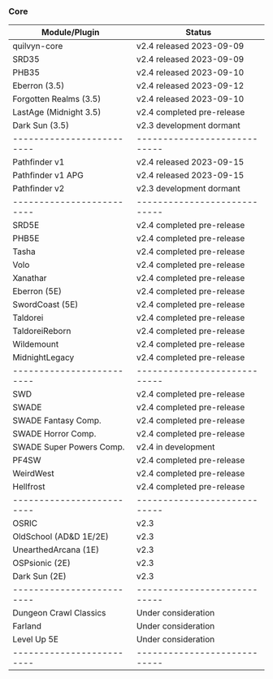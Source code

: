 ### Core
| Module/Plugin           | Status                     |
|-------------------------|----------------------------|
| quilvyn-core            | v2.4 released 2023-09-09   |
| SRD35                   | v2.4 released 2023-09-09   |
| PHB35                   | v2.4 released 2023-09-10   |
| Eberron (3.5)           | v2.4 released 2023-09-12   |
| Forgotten Realms (3.5)  | v2.4 released 2023-09-10   |
| LastAge (Midnight 3.5)  | v2.4 completed pre-release |
| Dark Sun (3.5)          | v2.3 development dormant   |
|-------------------------|----------------------------|
| Pathfinder v1           | v2.4 released 2023-09-15   |
| Pathfinder v1 APG       | v2.4 released 2023-09-15   |
| Pathfinder v2           | v2.3 development dormant   |
|-------------------------|----------------------------|
| SRD5E                   | v2.4 completed pre-release |
| PHB5E                   | v2.4 completed pre-release |
| Tasha                   | v2.4 completed pre-release |
| Volo                    | v2.4 completed pre-release |
| Xanathar                | v2.4 completed pre-release |
| Eberron (5E)            | v2.4 completed pre-release |
| SwordCoast (5E)         | v2.4 completed pre-release |
| Taldorei                | v2.4 completed pre-release |
| TaldoreiReborn          | v2.4 completed pre-release |
| Wildemount              | v2.4 completed pre-release |
| MidnightLegacy          | v2.4 completed pre-release |
|-------------------------|----------------------------|
| SWD                     | v2.4 completed pre-release |
| SWADE                   | v2.4 completed pre-release |
| SWADE Fantasy Comp.     | v2.4 completed pre-release |
| SWADE Horror Comp.      | v2.4 completed pre-release |
| SWADE Super Powers Comp.| v2.4 in development        |
| PF4SW                   | v2.4 completed pre-release |
| WeirdWest               | v2.4 completed pre-release |
| Hellfrost               | v2.4 completed pre-release |
|-------------------------|----------------------------|
| OSRIC                   | v2.3                       |
| OldSchool (AD&D 1E/2E)  | v2.3                       |
| UnearthedArcana (1E)    | v2.3                       |
| OSPsionic (2E)          | v2.3                       |
| Dark Sun (2E)           | v2.3                       |
|-------------------------|----------------------------|
| Dungeon Crawl Classics  | Under consideration        |
| Farland                 | Under consideration        |
| Level Up 5E             | Under consideration        |
|-------------------------|----------------------------|
